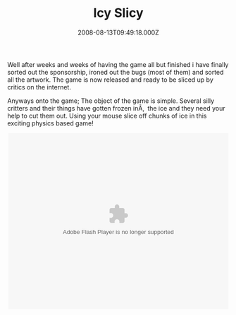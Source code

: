 ﻿---
coverImage: /posts/icy-slicy/cover.jpg
date: "2008-08-13T09:49:18.000Z"
tags: []
title: Icy Slicy
oldUrl: /actionscript/icy-slicy
---

Well after weeks and weeks of having the game all but finished i have finally sorted out the sponsorship, ironed out the bugs (most of them) and sorted all the artwork. The game is now released and ready to be sliced up by critics on the internet.

<!-- more -->

Anyways onto the game; The object of the game is simple. Several silly critters and their things have gotten frozen inÃ‚  the ice and they need your help to cut them out. Using your mouse slice off chunks of ice in this exciting physics based game!

<p style="text-align: center;"><object width="500" height="400" data="https://www.mikecann.blog/projects/icyslicy/IcySlicy.swf" type="application/x-shockwave-flash"><param name="quality" value="high" /><param name="name" value="IcySlicy" /><param name="src" value="https://www.mikecann.blog/projects/icyslicy/IcySlicy.swf" /><param name="bgcolor" value="#ffffff" /></object>
